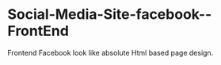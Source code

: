 # Social-Media-Site-facebook--FrontEnd
Frontend Facebook look like absolute Html based page design.
